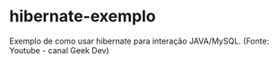 # hibernate-exemplo
Exemplo de como usar hibernate para interação JAVA/MySQL. (Fonte: Youtube - canal Geek Dev)
